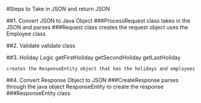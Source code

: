 #Steps to Take in JSON and return JSON

##1. Convert JSON to Java Object
###ProcessRequest class 
	takes in the JSON and parses
###Request class
	creates the request object uses the Employee class
	

##2. Validate
	validate class

##3. Holiday Logic
	getFirstHoliday
	getSecondHoliday
	getLastHoliday
	
	creates the ResponseEntity object that has the holidays and employees
	
##4. Convert Response Object to JSON
###CreateResponse
	parses through the java object ResponseEntity to create the response
###ResponseEntity class
	